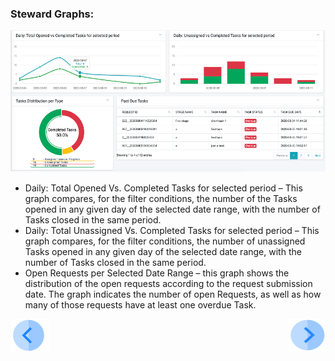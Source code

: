 ### Steward Graphs:

 ![image](/articles/DPM/images/Figure_43_Steward_Dashboard_Graphs.png)

- Daily: Total Opened Vs. Completed Tasks for selected period – This graph compares, for the filter conditions, the number of the Tasks opened in any given day of the selected date range, with the number of Tasks closed in the same period.
- Daily: Total Unassigned Vs. Completed Tasks for selected period – This graph compares, for the filter conditions, the number of unassigned Tasks opened in any given day of the selected date range, with the number of Tasks closed in the same period.
- Open Requests per Selected Date Range – this graph shows the distribution of the open requests according to the request submission date. The graph indicates the number of open Requests, as well as how many of those requests have at least one overdue Task.



[![Previous](/articles/DPM/images/Previous.png)](/articles/DPM/05_Steward_User_Interface/04_Steward_User_Interface_Totals.md)[<img align="right" width="60" height="54" src="/articles/DPM/images/Next.png">](/articles/DPM/05_Steward_User_Interface/06_Steward_User_Interface_TasksList.md)
